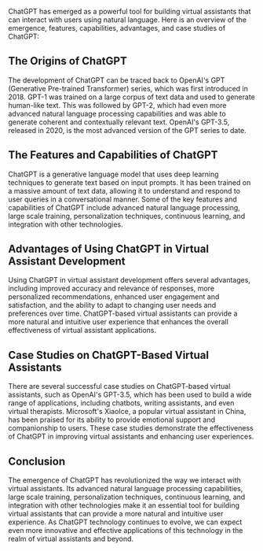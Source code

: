 
ChatGPT has emerged as a powerful tool for building virtual assistants that can interact with users using natural language. Here is an overview of the emergence, features, capabilities, advantages, and case studies of ChatGPT:

The Origins of ChatGPT
----------------------

The development of ChatGPT can be traced back to OpenAI's GPT (Generative Pre-trained Transformer) series, which was first introduced in 2018. GPT-1 was trained on a large corpus of text data and used to generate human-like text. This was followed by GPT-2, which had even more advanced natural language processing capabilities and was able to generate coherent and contextually relevant text. OpenAI's GPT-3.5, released in 2020, is the most advanced version of the GPT series to date.

The Features and Capabilities of ChatGPT
----------------------------------------

ChatGPT is a generative language model that uses deep learning techniques to generate text based on input prompts. It has been trained on a massive amount of text data, allowing it to understand and respond to user queries in a conversational manner. Some of the key features and capabilities of ChatGPT include advanced natural language processing, large scale training, personalization techniques, continuous learning, and integration with other technologies.

Advantages of Using ChatGPT in Virtual Assistant Development
------------------------------------------------------------

Using ChatGPT in virtual assistant development offers several advantages, including improved accuracy and relevance of responses, more personalized recommendations, enhanced user engagement and satisfaction, and the ability to adapt to changing user needs and preferences over time. ChatGPT-based virtual assistants can provide a more natural and intuitive user experience that enhances the overall effectiveness of virtual assistant applications.

Case Studies on ChatGPT-Based Virtual Assistants
------------------------------------------------

There are several successful case studies on ChatGPT-based virtual assistants, such as OpenAI's GPT-3.5, which has been used to build a wide range of applications, including chatbots, writing assistants, and even virtual therapists. Microsoft's XiaoIce, a popular virtual assistant in China, has been praised for its ability to provide emotional support and companionship to users. These case studies demonstrate the effectiveness of ChatGPT in improving virtual assistants and enhancing user experiences.

Conclusion
----------

The emergence of ChatGPT has revolutionized the way we interact with virtual assistants. Its advanced natural language processing capabilities, large scale training, personalization techniques, continuous learning, and integration with other technologies make it an essential tool for building virtual assistants that can provide a more natural and intuitive user experience. As ChatGPT technology continues to evolve, we can expect even more innovative and effective applications of this technology in the realm of virtual assistants and beyond.
